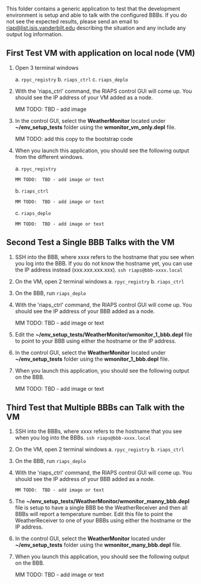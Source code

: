 This folder contains a generic application to test that the development environment is setup and able to talk with the configured BBBs.  If you do not see the expected results, please send an email to riap@list.isis.vanderbilt.edu describing the situation and any include any output log information.

## First Test VM with application on local node (VM)
1. Open 3 terminal windows

   a. ``` rpyc_registry ```
   b. ``` riaps_ctrl ```
   c. ``` riaps_deplo ```

2. With the 'riaps_ctrl' command, the RIAPS control GUI will come up.  You should see the IP address of your VM added as a node.
    
    MM TODO:  TBD - add image
    
3. In the control GUI, select the **WeatherMonitor** located under **~/env_setup_tests** folder using the **wmonitor_vm_only.depl** file.
    
    MM TODO:  add this copy to the bootstrap code
    
4. When you launch this application, you should see the following output from the different windows.
   
   a. ``` rpyc_registry ```
   
       MM TODO:  TBD - add image or text
       
   b. ``` riaps_ctrl ```
   
       MM TODO:  TBD - add image or text
       
   c. ``` riaps_deplo ```
   
       MM TODO:  TBD - add image or text
       
## Second Test a Single BBB Talks with the VM
1.  SSH into the BBB, where xxxx refers to the hostname that you see when you log into the BBB.  If you do not know the hostname yet, you can use the IP address instead (xxx.xxx.xxx.xxx).
    ``` ssh riaps@bbb-xxxx.local ```
2.  On the VM, open 2 terminal windows
   a. ``` rpyc_registry ```
   b. ``` riaps_ctrl ```
3.  On the BBB, run ``` riaps_deplo ```
4.  With the 'riaps_ctrl' command, the RIAPS control GUI will come up.  You should see the IP address of your BBB added as a node.
        
      MM TODO:  TBD - add image or text
        
5.  Edit the **~/env_setup_tests/WeatherMonitor/wmonitor_1_bbb.depl** file to point to your BBB using either the hostname or the IP address.
6.  In the control GUI, select the **WeatherMonitor** located under **~/env_setup_tests** folder using the **wmonitor_1_bbb.depl** file.
7.  When you launch this application, you should see the following output on the BBB.
      
      MM TODO:  TBD - add image or text
      
       
## Third Test that Multiple BBBs can Talk with the VM
1.  SSH into the BBBs, where xxxx refers to the hostname that you see when you log into the BBBs.
    ``` ssh riaps@bbb-xxxx.local ```
2.  On the VM, open 2 terminal windows
   a. ``` rpyc_registry ```
   b. ``` riaps_ctrl ```
3.  On the BBB, run ``` riaps_deplo ```
4.  With the 'riaps_ctrl' command, the RIAPS control GUI will come up.  You should see the IP address of your BBB added as a node.
        
        MM TODO:  TBD - add image or text
        
5.  The **~/env_setup_tests/WeatherMonitor/wmonitor_manny_bbb.depl** file is setup to have a single BBB be the WeatherReceiver and then all BBBs will report a temperature number.  Edit this file to point the WeatherReceiver to one of your BBBs using either the hostname or the IP address.
6.  In the control GUI, select the **WeatherMonitor** located under **~/env_setup_tests** folder using the **wmonitor_many_bbb.depl** file.
7.  When you launch this application, you should see the following output on the BBB.
       
       MM TODO:  TBD - add image or text
   

